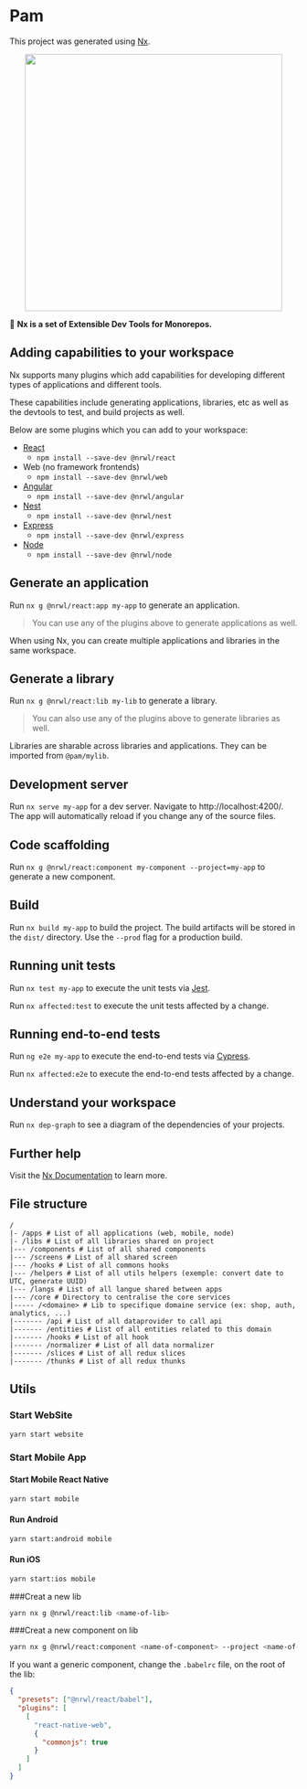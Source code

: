 # Pam

This project was generated using [Nx](https://nx.dev).

<p align="center"><img src="https://raw.githubusercontent.com/nrwl/nx/master/nx-logo.png" width="450"></p>

🔎 **Nx is a set of Extensible Dev Tools for Monorepos.**

## Adding capabilities to your workspace

Nx supports many plugins which add capabilities for developing different types of applications and different tools.

These capabilities include generating applications, libraries, etc as well as the devtools to test, and build projects as well.

Below are some plugins which you can add to your workspace:

- [React](https://reactjs.org)
  - `npm install --save-dev @nrwl/react`
- Web (no framework frontends)
  - `npm install --save-dev @nrwl/web`
- [Angular](https://angular.io)
  - `npm install --save-dev @nrwl/angular`
- [Nest](https://nestjs.com)
  - `npm install --save-dev @nrwl/nest`
- [Express](https://expressjs.com)
  - `npm install --save-dev @nrwl/express`
- [Node](https://nodejs.org)
  - `npm install --save-dev @nrwl/node`

## Generate an application

Run `nx g @nrwl/react:app my-app` to generate an application.

> You can use any of the plugins above to generate applications as well.

When using Nx, you can create multiple applications and libraries in the same workspace.

## Generate a library

Run `nx g @nrwl/react:lib my-lib` to generate a library.

> You can also use any of the plugins above to generate libraries as well.

Libraries are sharable across libraries and applications. They can be imported from `@pam/mylib`.

## Development server

Run `nx serve my-app` for a dev server. Navigate to http://localhost:4200/. The app will automatically reload if you change any of the source files.

## Code scaffolding

Run `nx g @nrwl/react:component my-component --project=my-app` to generate a new component.

## Build

Run `nx build my-app` to build the project. The build artifacts will be stored in the `dist/` directory. Use the `--prod` flag for a production build.

## Running unit tests

Run `nx test my-app` to execute the unit tests via [Jest](https://jestjs.io).

Run `nx affected:test` to execute the unit tests affected by a change.

## Running end-to-end tests

Run `ng e2e my-app` to execute the end-to-end tests via [Cypress](https://www.cypress.io).

Run `nx affected:e2e` to execute the end-to-end tests affected by a change.

## Understand your workspace

Run `nx dep-graph` to see a diagram of the dependencies of your projects.

## Further help

Visit the [Nx Documentation](https://nx.dev) to learn more.

## File structure

```
/
|- /apps # List of all applications (web, mobile, node)
|- /libs # List of all libraries shared on project
|--- /components # List of all shared components
|--- /screens # List of all shared screen
|--- /hooks # List of all commons hooks
|--- /helpers # List of all utils helpers (exemple: convert date to UTC, generate UUID)
|--- /langs # List of all langue shared between apps
|--- /core # Directory to centralise the core services
|----- /<domaine> # Lib to specifique domaine service (ex: shop, auth, analytics, ...)
|------- /api # List of all dataprovider to call api
|------- /entities # List of all entities related to this domain
|------- /hooks # List of all hook
|------- /normalizer # List of all data normalizer
|------- /slices # List of all redux slices
|------- /thunks # List of all redux thunks
```

## Utils

### Start WebSite

```bash
yarn start website
```

### Start Mobile App

#### Start Mobile React Native

```bash
yarn start mobile
```

#### Run Android

```bash
yarn start:android mobile
```

#### Run iOS

```bash
yarn start:ios mobile
```

###Creat a new lib

```bash
yarn nx g @nrwl/react:lib <name-of-lib>
```

###Creat a new component on lib

```bash
yarn nx g @nrwl/react:component <name-of-component> --project <name-of-lib>
```

If you want a generic component, change the `.babelrc` file, on the root of the lib:

```json
{
  "presets": ["@nrwl/react/babel"],
  "plugins": [
    [
      "react-native-web",
      {
        "commonjs": true
      }
    ]
  ]
}
```

